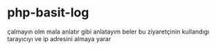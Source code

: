 # php-basit-log
çalmayın olm
mala anlatır gibi anlatayım beler bu ziyaretçinin kullandıgı tarayıcıyı ve ip adresini almaya yarar 
